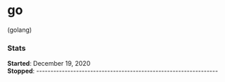 # go

(golang)

### Stats

**Started**: December 19, 2020  
**Stopped**: ----------------------------------------------------------------  
